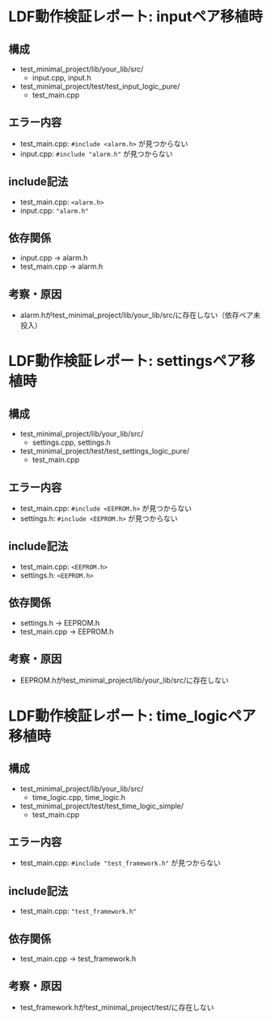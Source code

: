 # LDF動作検証レポート: inputペア移植時

## 構成
- test_minimal_project/lib/your_lib/src/
  - input.cpp, input.h
- test_minimal_project/test/test_input_logic_pure/
  - test_main.cpp

## エラー内容
- test_main.cpp: `#include <alarm.h>` が見つからない
- input.cpp: `#include "alarm.h"` が見つからない

## include記法
- test_main.cpp: `<alarm.h>`
- input.cpp: `"alarm.h"`

## 依存関係
- input.cpp → alarm.h
- test_main.cpp → alarm.h

## 考察・原因
- alarm.hがtest_minimal_project/lib/your_lib/src/に存在しない（依存ペア未投入） 


# LDF動作検証レポート: settingsペア移植時

## 構成
- test_minimal_project/lib/your_lib/src/
  - settings.cpp, settings.h
- test_minimal_project/test/test_settings_logic_pure/
  - test_main.cpp

## エラー内容
- test_main.cpp: `#include <EEPROM.h>` が見つからない
- settings.h: `#include <EEPROM.h>` が見つからない

## include記法
- test_main.cpp: `<EEPROM.h>`
- settings.h: `<EEPROM.h>`

## 依存関係
- settings.h → EEPROM.h
- test_main.cpp → EEPROM.h

## 考察・原因
- EEPROM.hがtest_minimal_project/lib/your_lib/src/に存在しない 


# LDF動作検証レポート: time_logicペア移植時

## 構成
- test_minimal_project/lib/your_lib/src/
  - time_logic.cpp, time_logic.h
- test_minimal_project/test/test_time_logic_simple/
  - test_main.cpp

## エラー内容
- test_main.cpp: `#include "test_framework.h"` が見つからない

## include記法
- test_main.cpp: `"test_framework.h"`

## 依存関係
- test_main.cpp → test_framework.h

## 考察・原因
- test_framework.hがtest_minimal_project/test/に存在しない 